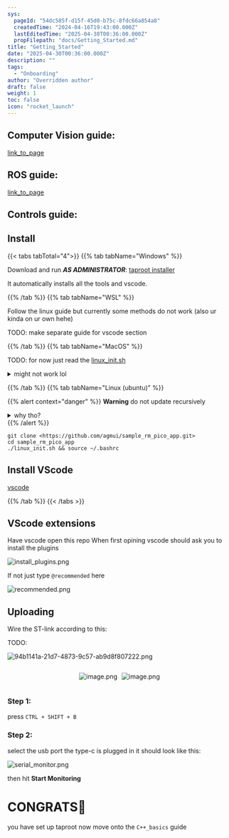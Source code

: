 ```yaml
---
sys:
  pageId: "54dc585f-d15f-45d0-b75c-8fdc66a854a8"
  createdTime: "2024-04-16T19:43:00.000Z"
  lastEditedTime: "2025-04-30T00:36:00.000Z"
  propFilepath: "docs/Getting_Started.md"
title: "Getting_Started"
date: "2025-04-30T00:36:00.000Z"
description: ""
tags:
  - "Onboarding"
author: "Overridden author"
draft: false
weight: 1
toc: false
icon: "rocket_launch"
---
```


## Computer Vision guide:

[link_to_page](86d45bc0-388b-4d26-8848-44f255f73d0e)

## ROS guide:

[link_to_page](3c76c1de-ec8f-46d6-8b0a-294005edc2d5)

## Controls guide:

## Install

{{< tabs tabTotal="4">}}
{{% tab tabName="Windows" %}}

Download and run _**AS ADMINISTRATOR**_: [taproot installer](https://github.com/Thornbots/TeachingFreshies/releases/tag/1.0)

It automatically installs all the tools and vscode.

{{% /tab %}}
{{% tab tabName="WSL" %}}

Follow the linux guide but currently some methods do not work (also ur kinda on ur own hehe)

TODO: make separate guide for vscode section

{{% /tab %}}
{{% tab tabName="MacOS" %}}

TODO: for now just read the [linux_init.sh](https://github.com/agmui/sample_rm_pico_app/blob/main/linux_init.sh)

<details>
<summary>might not work lol</summary>

`brew install libusb pkg-config`

Next install: [vscode](https://code.visualstudio.com/Download)

</details>

{{% /tab %}}
{{% tab tabName="Linux (ubuntu)" %}}

{{% alert context="danger" %}}
**Warning** do not update recursively
<details>
<summary>why tho?</summary>
There are some submodules that may go on for a while (like tinyusb) and I highly
recommend you don't need to get them.
If you want to see what submodules I update just look in `linux_init.sh`
</details>
{{% /alert %}}

```shell
git clone <https://github.com/agmui/sample_rm_pico_app.git>
cd sample_rm_pico_app
./linux_init.sh && source ~/.bashrc
```

## Install VScode

[vscode](https://code.visualstudio.com/Download)

{{% /tab %}}
{{< /tabs >}}

## VScode extensions

Have vscode open this repo
When first opining vscode should ask you to install the plugins

![install_plugins.png](https://prod-files-secure.s3.us-west-2.amazonaws.com/d518164a-d88e-44d1-a4ee-3adb3bd8bce0/89bd30f0-1825-4e77-867b-0a41ce370880/install_plugins.png?X-Amz-Algorithm=AWS4-HMAC-SHA256&X-Amz-Content-Sha256=UNSIGNED-PAYLOAD&X-Amz-Credential=ASIAZI2LB466RQ642OSK%2F20250803%2Fus-west-2%2Fs3%2Faws4_request&X-Amz-Date=20250803T181152Z&X-Amz-Expires=3600&X-Amz-Security-Token=IQoJb3JpZ2luX2VjEPn%2F%2F%2F%2F%2F%2F%2F%2F%2F%2FwEaCXVzLXdlc3QtMiJHMEUCIFATCBRHjHsAoUbbMFT%2FeU2vUSZzI%2BCmN5wT0Bh227shAiEA%2BRFvdb%2Fn%2B0bpQWgOvNLcafpiIU6UVGmxXPm7hG1qtT4q%2FwMIMhAAGgw2Mzc0MjMxODM4MDUiDC41IpK5vfAj0K5rUSrcA%2FEpQPUBaZQ5QGADin%2BCGsQJQ6AN7soJjFnmfsS6DydiWw3qSYsQQKUx471HLstKTg8wjZHIWSUffLDV57D9CcZOTjXo%2Bv5q2ttRqAvyXSqedYBwtuhvqEboBYR%2Fp2%2B2Em7z%2Fj%2BgRfCqu74wSBH%2BftEuPyHgTV8zm5%2B1FiI9cTlDYkcsGMWJtODkvAzUlzux1avYskf%2BevuXp%2B%2BHwZT%2BWUp0KxsQt6vVghY9A6Wi510A3HYbiyycffWJ4huWquZFk9V8xDHItAecpcEkEuVaE0ocaaJV1rwoSDbtLmND5uOOK8D0aahzm8lQAxiwoE1te0bMkmeuJmRU3J%2BO2otLLYbNgPKctJ83koza30CCqtmwZv5R%2BY46Kb6599nROfErrRYJ21bU372kN2R7T%2FAuK6Gl6u%2F6oPExNe8Lbs0WPyPOoz%2BKRcw7FpxI32rhLtitQs6dMsyCEE7sLDYfVesisOvrtRbQcDj0gKLacHZT4ftMAI3OA08JRQdfTWQZjLUPsoer17Crer31gahO08RUFETXKYjUkIXqgk71FxwCWrXHsbuKxqR%2BI3%2B7f%2Btj43bngKVYcGH%2FPM1%2Bnt3iBX0xTW0fMA6q9MJ1xyfzLzqF%2FJ1jMrjITr7HDK5LH%2BOkMPCqvsQGOqUBzVHfQAEDUEX9xAojEVThKN2bJFmJq8DuQU1sY5mhD0JOCeRjuEYx5lZvJCP4r3RTyRfTSaGbDzo4h%2BJ7ts0hKYrTFyOh3f8ftb1czbT6ZZJdGRXqzYYEBXN2o0MHvRD2Nc%2FkyNsqtbLy7qwUPBPICqdNsNKVcXQDMPOa%2FCq%2FOc%2Bh4dqaPTvAqaA7fACwyUUxqwBTDfsLG%2Fw2GkCRkJjvXdKTcq4r&X-Amz-Signature=2f4fc45debe62c09809209e28a3715e9f27f462ce4e84d84e5f4cddd8bd57081&X-Amz-SignedHeaders=host&x-amz-checksum-mode=ENABLED&x-id=GetObject)

If not just type `@recommended` here  

![recommended.png](https://prod-files-secure.s3.us-west-2.amazonaws.com/d518164a-d88e-44d1-a4ee-3adb3bd8bce0/61e661e9-5d85-4dfc-be0d-8d2097a5e793/recommended.png?X-Amz-Algorithm=AWS4-HMAC-SHA256&X-Amz-Content-Sha256=UNSIGNED-PAYLOAD&X-Amz-Credential=ASIAZI2LB466RQ642OSK%2F20250803%2Fus-west-2%2Fs3%2Faws4_request&X-Amz-Date=20250803T181152Z&X-Amz-Expires=3600&X-Amz-Security-Token=IQoJb3JpZ2luX2VjEPn%2F%2F%2F%2F%2F%2F%2F%2F%2F%2FwEaCXVzLXdlc3QtMiJHMEUCIFATCBRHjHsAoUbbMFT%2FeU2vUSZzI%2BCmN5wT0Bh227shAiEA%2BRFvdb%2Fn%2B0bpQWgOvNLcafpiIU6UVGmxXPm7hG1qtT4q%2FwMIMhAAGgw2Mzc0MjMxODM4MDUiDC41IpK5vfAj0K5rUSrcA%2FEpQPUBaZQ5QGADin%2BCGsQJQ6AN7soJjFnmfsS6DydiWw3qSYsQQKUx471HLstKTg8wjZHIWSUffLDV57D9CcZOTjXo%2Bv5q2ttRqAvyXSqedYBwtuhvqEboBYR%2Fp2%2B2Em7z%2Fj%2BgRfCqu74wSBH%2BftEuPyHgTV8zm5%2B1FiI9cTlDYkcsGMWJtODkvAzUlzux1avYskf%2BevuXp%2B%2BHwZT%2BWUp0KxsQt6vVghY9A6Wi510A3HYbiyycffWJ4huWquZFk9V8xDHItAecpcEkEuVaE0ocaaJV1rwoSDbtLmND5uOOK8D0aahzm8lQAxiwoE1te0bMkmeuJmRU3J%2BO2otLLYbNgPKctJ83koza30CCqtmwZv5R%2BY46Kb6599nROfErrRYJ21bU372kN2R7T%2FAuK6Gl6u%2F6oPExNe8Lbs0WPyPOoz%2BKRcw7FpxI32rhLtitQs6dMsyCEE7sLDYfVesisOvrtRbQcDj0gKLacHZT4ftMAI3OA08JRQdfTWQZjLUPsoer17Crer31gahO08RUFETXKYjUkIXqgk71FxwCWrXHsbuKxqR%2BI3%2B7f%2Btj43bngKVYcGH%2FPM1%2Bnt3iBX0xTW0fMA6q9MJ1xyfzLzqF%2FJ1jMrjITr7HDK5LH%2BOkMPCqvsQGOqUBzVHfQAEDUEX9xAojEVThKN2bJFmJq8DuQU1sY5mhD0JOCeRjuEYx5lZvJCP4r3RTyRfTSaGbDzo4h%2BJ7ts0hKYrTFyOh3f8ftb1czbT6ZZJdGRXqzYYEBXN2o0MHvRD2Nc%2FkyNsqtbLy7qwUPBPICqdNsNKVcXQDMPOa%2FCq%2FOc%2Bh4dqaPTvAqaA7fACwyUUxqwBTDfsLG%2Fw2GkCRkJjvXdKTcq4r&X-Amz-Signature=88730c7ec82ee56687fa4dc86987cb0cc7f7c85d018e32a9039729a43bd8fd1a&X-Amz-SignedHeaders=host&x-amz-checksum-mode=ENABLED&x-id=GetObject)

## Uploading

Wire the ST-link according to this:

TODO:

![94b1141a-21d7-4873-9c57-ab9d8f807222.png](https://prod-files-secure.s3.us-west-2.amazonaws.com/d518164a-d88e-44d1-a4ee-3adb3bd8bce0/e5fad17d-ab82-4300-9f4c-505ab4b1202c/94b1141a-21d7-4873-9c57-ab9d8f807222.png?X-Amz-Algorithm=AWS4-HMAC-SHA256&X-Amz-Content-Sha256=UNSIGNED-PAYLOAD&X-Amz-Credential=ASIAZI2LB466RQ642OSK%2F20250803%2Fus-west-2%2Fs3%2Faws4_request&X-Amz-Date=20250803T181152Z&X-Amz-Expires=3600&X-Amz-Security-Token=IQoJb3JpZ2luX2VjEPn%2F%2F%2F%2F%2F%2F%2F%2F%2F%2FwEaCXVzLXdlc3QtMiJHMEUCIFATCBRHjHsAoUbbMFT%2FeU2vUSZzI%2BCmN5wT0Bh227shAiEA%2BRFvdb%2Fn%2B0bpQWgOvNLcafpiIU6UVGmxXPm7hG1qtT4q%2FwMIMhAAGgw2Mzc0MjMxODM4MDUiDC41IpK5vfAj0K5rUSrcA%2FEpQPUBaZQ5QGADin%2BCGsQJQ6AN7soJjFnmfsS6DydiWw3qSYsQQKUx471HLstKTg8wjZHIWSUffLDV57D9CcZOTjXo%2Bv5q2ttRqAvyXSqedYBwtuhvqEboBYR%2Fp2%2B2Em7z%2Fj%2BgRfCqu74wSBH%2BftEuPyHgTV8zm5%2B1FiI9cTlDYkcsGMWJtODkvAzUlzux1avYskf%2BevuXp%2B%2BHwZT%2BWUp0KxsQt6vVghY9A6Wi510A3HYbiyycffWJ4huWquZFk9V8xDHItAecpcEkEuVaE0ocaaJV1rwoSDbtLmND5uOOK8D0aahzm8lQAxiwoE1te0bMkmeuJmRU3J%2BO2otLLYbNgPKctJ83koza30CCqtmwZv5R%2BY46Kb6599nROfErrRYJ21bU372kN2R7T%2FAuK6Gl6u%2F6oPExNe8Lbs0WPyPOoz%2BKRcw7FpxI32rhLtitQs6dMsyCEE7sLDYfVesisOvrtRbQcDj0gKLacHZT4ftMAI3OA08JRQdfTWQZjLUPsoer17Crer31gahO08RUFETXKYjUkIXqgk71FxwCWrXHsbuKxqR%2BI3%2B7f%2Btj43bngKVYcGH%2FPM1%2Bnt3iBX0xTW0fMA6q9MJ1xyfzLzqF%2FJ1jMrjITr7HDK5LH%2BOkMPCqvsQGOqUBzVHfQAEDUEX9xAojEVThKN2bJFmJq8DuQU1sY5mhD0JOCeRjuEYx5lZvJCP4r3RTyRfTSaGbDzo4h%2BJ7ts0hKYrTFyOh3f8ftb1czbT6ZZJdGRXqzYYEBXN2o0MHvRD2Nc%2FkyNsqtbLy7qwUPBPICqdNsNKVcXQDMPOa%2FCq%2FOc%2Bh4dqaPTvAqaA7fACwyUUxqwBTDfsLG%2Fw2GkCRkJjvXdKTcq4r&X-Amz-Signature=3ce5897ffabcf45d2629d98023ae8a4be620e70ffe9805c65290bfe9ebe66a72&X-Amz-SignedHeaders=host&x-amz-checksum-mode=ENABLED&x-id=GetObject)

<div style="display: flex;flex-direction: row; column-gap:10px; max-width: 630px;justify-content: center;">
<div>

![image.png](https://prod-files-secure.s3.us-west-2.amazonaws.com/d518164a-d88e-44d1-a4ee-3adb3bd8bce0/210ecb78-1116-4d7b-b9b7-2292f66fa2c2/image.png?X-Amz-Algorithm=AWS4-HMAC-SHA256&X-Amz-Content-Sha256=UNSIGNED-PAYLOAD&X-Amz-Credential=ASIAZI2LB466SB4SY322%2F20250803%2Fus-west-2%2Fs3%2Faws4_request&X-Amz-Date=20250803T181154Z&X-Amz-Expires=3600&X-Amz-Security-Token=IQoJb3JpZ2luX2VjEPn%2F%2F%2F%2F%2F%2F%2F%2F%2F%2FwEaCXVzLXdlc3QtMiJHMEUCICPbOC1s03GgWCiNqm8znykaYytVIqQ%2BlDyzccUQe%2FlVAiEAlzCwdFXfX4%2BMSCpp2rtqVzCmDNnbDBvy6PI38j2T6JYq%2FwMIMhAAGgw2Mzc0MjMxODM4MDUiDIAq9H4ONMVkvAE7yircA3Gns7MsUDECGac8FNsLNnkUXKX0uXMzRPdZ0A3wEtPhGYrX7LUS7ufcStnOp1qWwC32n0ixs0UOPPZYhuCgq%2B4%2BPZKo5x1RnxzQAJ%2FNG%2Fs7VI96wRihNm%2Bno5Nyr1uJsa5GcxrIflEumCHl0RZMjmi4X7vR2dbxM8%2F4L4SeKlt4MVQTeyh8kkZy3ktksGSY7SoL%2BEAB9HajoiPkSimUHttgShUQCxOCOpfjbT5otgtbYFbtze4VhC2jJdNKHt6lcM4xKIRKIY0Wj4Dhyvy5dOtMVUjYiGKK%2B5oK7bbuaSeHZUxqhQggf0zNZ2556pm%2BK5MfifIUXkQVuib3HIystLAhtIYbpwgLDHmHuIhKAtb9UUe9obCncS6mxWTKbHWf9dfsC%2Fsb9e7CfB2VvyegmDH0plBNqdJG5nEOayP8WGLLM7rhl4yCDVGj0Ng%2Bgmug71gscNqNjTM4B8dFLqyQaKd65js%2F6N36jzzWPndKQQoWTRcnd5t8%2FAk6p%2FpFsFnFwxXBOw%2BV8IjAQGumUFkSKSxCy7E%2FxLueVcFOHqyBmXDFSm18r%2FMv%2BBUNSRX%2B6QIHbUaqJBf%2FCx2jX8hqvD1knRHanTP52Vz30hpPC%2FFVJNQtulQUzPJtLGj48opVMJarvsQGOqUBBDBNanT0b%2FL4kYqMth0TteRyAmn0G7DdjOX7Xz75aeOCy256gwIh3QnKK4s0mVT6PMXkjkvyBrRDkzo4aY8YijaCrdrAAxYD%2BGatUffxOqn4%2FsmTeHarVeCfsE7m5pHemyAISgriUq5CbKmVHIr3OQUoXYE5Odwz0cAF3JzgGf%2BQUZ7DKzeXVDVWmBG%2BodG9Te05V%2FZnTkqz1UkK5OwnLYnsafBP&X-Amz-Signature=7e5dc8b2b3714968924eb54ed149ac01aab24e799f902747a4206e26daa3e453&X-Amz-SignedHeaders=host&x-amz-checksum-mode=ENABLED&x-id=GetObject)

</div>
<div>

![image.png](https://prod-files-secure.s3.us-west-2.amazonaws.com/d518164a-d88e-44d1-a4ee-3adb3bd8bce0/33a0fd0f-8ca6-4a86-8e09-26e95ded1fff/image.png?X-Amz-Algorithm=AWS4-HMAC-SHA256&X-Amz-Content-Sha256=UNSIGNED-PAYLOAD&X-Amz-Credential=ASIAZI2LB466ZQ2BLT7V%2F20250803%2Fus-west-2%2Fs3%2Faws4_request&X-Amz-Date=20250803T181154Z&X-Amz-Expires=3600&X-Amz-Security-Token=IQoJb3JpZ2luX2VjEPn%2F%2F%2F%2F%2F%2F%2F%2F%2F%2FwEaCXVzLXdlc3QtMiJGMEQCIEGIWuxmcQbuVL5aPPxXvftD%2FRgqyagLAeNhoOdXuVmZAiB4nff1GB6mevEf2TtXmUFKg%2BO5R%2FJKv2dzGTfh7vg9pCr%2FAwgyEAAaDDYzNzQyMzE4MzgwNSIMqnJJR%2BM%2Bwu7n%2B2CoKtwDw1upZnHOngPR0DQ3jWxpuGsT6XVrud02CYE0vDzWLpW4Eb8mK%2F%2FQn3p0qzsOWM6zc3LXfxufnuQpRQiqmdiZiBCb6TjEKxD2%2BNK9RDwAeKY6oavnvgNoPxxrN0KWWjXwAtmGjvSs%2BKpwzQf1s49BqfUrGHShbQHwfrpi8Xwyo5Zdgv%2BaJFXoJZPVnOG9KPnJvyr53hnrxqoTbBMqKeFocEPPFOJqk0xUwRz4bzFxKK4PMVuEi82CdRFSTo3WUh6Bm30Ra%2BwlSiqzq%2BR%2BJxGAE1xldL0ujUfwc7eaBPWNWnrmuTau0VEGb%2Fg3he9cKiQkW9eJjVaFOPzBOw1occ3nu2d%2BN%2F0hoJmoHF6qF9SSPHdtqktaHc5Lx9kiTMVY1rFM6oFOHHqExqxFKMcl6KUBKSMZhwTkQMkHVYM4zhtXKHGg2vejAyOM7FEBZylm3HcAdTLn3%2FWFsZ2aH7WTmDdYjo4EDk24vkKZtJHc4nnZIi8actuWzPEZ3OIw5M54BZfALCrrBLJEF9dmwJ8OLNHesPWKTiIPR%2BswNV2IL0gRliQNPQtezLxjZ1lR9C1TCptwF3e7pCYhNUfczv4ud8rHn5racQbTI6W078kVZg511fMDq88fS6PIv5YUrGQw6qq%2BxAY6pgEidfyRtEPGg50juffzfj1g3OLfiNPE2IgQ%2BirVUgnSXfS69L7lynFzULRiIFB7lfCRKV65rXyWyfye%2BCEn%2Bqh1nPqT1S4rkr5bKp9NZ7xLCWepFhzkGh7meiSyJi1Rem7WFOoo9xKb5ZtkO0vUNbrC6A2XbZy5bb7ndFqGP1JVdgkDhuimLOaIOv%2B6SEs5cqFaNgc3hnLciBCCMja%2FuEK%2BtpuMouRL&X-Amz-Signature=1a341c88e5e7ed205557cfcaf464aea96afd5c979df67cb3bbf2ae5ea52486bd&X-Amz-SignedHeaders=host&x-amz-checksum-mode=ENABLED&x-id=GetObject)

</div>
</div>

### Step 1:

press `CTRL + SHIFT + B`

### Step 2:

select the usb port the type-c is plugged in it should look like this:

![serial_monitor.png](https://prod-files-secure.s3.us-west-2.amazonaws.com/d518164a-d88e-44d1-a4ee-3adb3bd8bce0/f03f4774-05d4-4393-b6a0-d5efb6d315ab/serial_monitor.png?X-Amz-Algorithm=AWS4-HMAC-SHA256&X-Amz-Content-Sha256=UNSIGNED-PAYLOAD&X-Amz-Credential=ASIAZI2LB466RQ642OSK%2F20250803%2Fus-west-2%2Fs3%2Faws4_request&X-Amz-Date=20250803T181152Z&X-Amz-Expires=3600&X-Amz-Security-Token=IQoJb3JpZ2luX2VjEPn%2F%2F%2F%2F%2F%2F%2F%2F%2F%2FwEaCXVzLXdlc3QtMiJHMEUCIFATCBRHjHsAoUbbMFT%2FeU2vUSZzI%2BCmN5wT0Bh227shAiEA%2BRFvdb%2Fn%2B0bpQWgOvNLcafpiIU6UVGmxXPm7hG1qtT4q%2FwMIMhAAGgw2Mzc0MjMxODM4MDUiDC41IpK5vfAj0K5rUSrcA%2FEpQPUBaZQ5QGADin%2BCGsQJQ6AN7soJjFnmfsS6DydiWw3qSYsQQKUx471HLstKTg8wjZHIWSUffLDV57D9CcZOTjXo%2Bv5q2ttRqAvyXSqedYBwtuhvqEboBYR%2Fp2%2B2Em7z%2Fj%2BgRfCqu74wSBH%2BftEuPyHgTV8zm5%2B1FiI9cTlDYkcsGMWJtODkvAzUlzux1avYskf%2BevuXp%2B%2BHwZT%2BWUp0KxsQt6vVghY9A6Wi510A3HYbiyycffWJ4huWquZFk9V8xDHItAecpcEkEuVaE0ocaaJV1rwoSDbtLmND5uOOK8D0aahzm8lQAxiwoE1te0bMkmeuJmRU3J%2BO2otLLYbNgPKctJ83koza30CCqtmwZv5R%2BY46Kb6599nROfErrRYJ21bU372kN2R7T%2FAuK6Gl6u%2F6oPExNe8Lbs0WPyPOoz%2BKRcw7FpxI32rhLtitQs6dMsyCEE7sLDYfVesisOvrtRbQcDj0gKLacHZT4ftMAI3OA08JRQdfTWQZjLUPsoer17Crer31gahO08RUFETXKYjUkIXqgk71FxwCWrXHsbuKxqR%2BI3%2B7f%2Btj43bngKVYcGH%2FPM1%2Bnt3iBX0xTW0fMA6q9MJ1xyfzLzqF%2FJ1jMrjITr7HDK5LH%2BOkMPCqvsQGOqUBzVHfQAEDUEX9xAojEVThKN2bJFmJq8DuQU1sY5mhD0JOCeRjuEYx5lZvJCP4r3RTyRfTSaGbDzo4h%2BJ7ts0hKYrTFyOh3f8ftb1czbT6ZZJdGRXqzYYEBXN2o0MHvRD2Nc%2FkyNsqtbLy7qwUPBPICqdNsNKVcXQDMPOa%2FCq%2FOc%2Bh4dqaPTvAqaA7fACwyUUxqwBTDfsLG%2Fw2GkCRkJjvXdKTcq4r&X-Amz-Signature=c76d44f256c2e5fdebcf0995d97b66e848a4b6e9b4e0f25a07aacad465ae1a32&X-Amz-SignedHeaders=host&x-amz-checksum-mode=ENABLED&x-id=GetObject)

then hit **Start Monitoring**

# CONGRATS🎉

you have set up taproot now move onto the `C++_basics` guide
